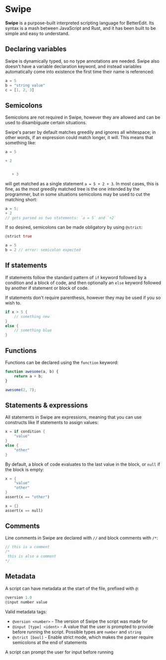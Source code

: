 # Swipe

**Swipe** is a purpose-built interpreted scripting language for BetterEdit. Its syntax is a mash between JavaScript and Rust, and it has been built to be simple and easy to understand.

## Declaring variables

Swipe is dynamically typed, so no type annotations are needed. Swipe also doesn't have a variable declaration keyword, and instead variables automatically come into existence the first time their name is referenced:

```js
a = 5
b = "string value"
c = [1, 2, 3]
```

## Semicolons

Semicolons are not required in Swipe, however they are allowed and can be used to disambiguate certain situations.

Swipe's parser by default matches greedily and ignores all whitespace; in other words, if an expression could match longer, it will. This means that something like: 

```rust
a = 5

+ 2


   + 3
```

will get matched as a single statement `a = 5 + 2 + 3`. In most cases, this is fine, as the most greedily matched tree is the one intended by the programmer, but in some situations semicolons may be used to cut the matching short:

```rust
a = 5;
+ 2
// gets parsed as two statements: `a = 5` and `+2`
```

If so desired, semicolons can be made obligatory by using `@strict`:

```rust
@strict true

a = 5
b = 2 // error: semicolon expected
```

## If statements

If statements follow the standard pattern of `if` keyword followed by a condition and a block of code, and then optionally an `else` keyword followed by another if statement or block of code.

If statements don't require parenthesis, however they may be used if you so wish to.

```rust
if x > 5 {
    // something new
}
else {
    // something blue
}
```

## Functions

Functions can be declared using the `function` keyword:

```js
function awesome(a, b) {
    return a + b;
}

awesome(2, 7);
```

## Statements & expressions

All statements in Swipe are expressions, meaning that you can use constructs like If statements to assign values:

```rust
x = if condition {
    "value"
}
else {
    "other"
}
```

By default, a block of code evaluates to the last value in the block, or `null` if the block is empty:

```rust
x = {
    "value"
    "other"
}
assert(x == "other")

x = {}
assert(x == null)
```

## Comments

Line comments in Swipe are declared with `//` and block comments with `/*`:

```rust
// this is a comment
/* 
 this is also a comment
*/
```

## Metadata

A script can have metadata at the start of the file, prefixed with `@`:

```rust
@version 1.0
@input number value
```

Valid metadata tags:

 * `@version <number>` - The version of Swipe the script was made for
 * `@input [type] <ident>` - A value that the user is prompted to provide before running the script. Possible types are `number` and `string`
 * `@strict [bool]` - Enable strict mode, which makes the parser require semicolons at the end of statements

A script can prompt the user for input before running
